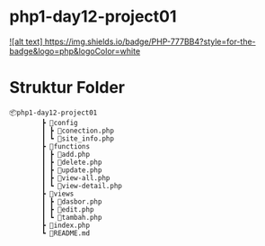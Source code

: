 # php1-day12-project01
[![alt text]  https://img.shields.io/badge/PHP-777BB4?style=for-the-badge&logo=php&logoColor=white ]()

# Struktur Folder
    📦php1-day12-project01
            ┣ 📂config
            ┃ ┣ 📜conection.php
            ┃ ┗ 📜site_info.php
            ┣ 📂functions
            ┃ ┣ 📜add.php
            ┃ ┣ 📜delete.php
            ┃ ┣ 📜update.php
            ┃ ┣ 📜view-all.php
            ┃ ┗ 📜view-detail.php
            ┣ 📂views
            ┃ ┣ 📜dasbor.php
            ┃ ┣ 📜edit.php
            ┃ ┗ 📜tambah.php
            ┣ 📜index.php
            ┗ 📜README.md